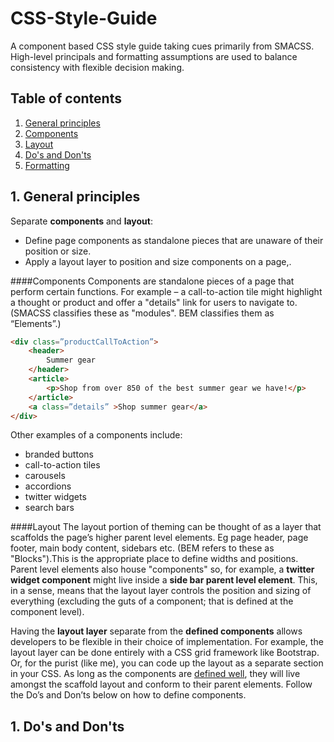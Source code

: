 # CSS-Style-Guide
A component based CSS style guide taking cues primarily from SMACSS. High-level principals and formatting assumptions are used to balance consistency with flexible decision making. 

## Table of contents
1. [General principles](#general-principles)
  1. [Components](#Components)
  2. [Layout](#Layout)
2. [Do's and Don'ts](#doDont)
3. [Formatting](#Format)


<a name="general-principles"></a>
## 1. General principles
Separate **components** and **layout**: 
* Define page components as standalone pieces that are unaware of their position or size. 
* Apply a layout layer to position and size components on a page,.

<a name="Components"></a>
####Components
Components are standalone pieces of a page that perform certain functions. For example – a call-to-action tile might highlight a thought or product and offer a "details" link for users to navigate to. (SMACSS classifies these as "modules". BEM classifies them as “Elements”.) 

```html
<div class=”productCallToAction”>
	<header>
		Summer gear
	</header>
	<article>
		<p>Shop from over 850 of the best summer gear we have!</p>
	</article>
	<a class=”details” >Shop summer gear</a> 
</div>
```

Other examples of a components include:
* branded buttons
* call-to-action tiles 
* carousels 
* accordions 
* twitter widgets 
* search bars

<a name="Layout"></a>
####Layout 
The layout portion of theming can be thought of as a layer that scaffolds the page’s higher parent level elements. Eg page header, page footer, main body content, sidebars etc.  (BEM refers to these as "Blocks").This is the appropriate place to define widths and positions.  Parent level elements also house "components" so, for example, a **twitter widget component** might live inside a **side bar parent level element**. This, in a sense, means that the layout layer controls the position and sizing of everything (excluding the guts of a component; that is defined at the component level).

Having the **layout layer** separate from the **defined components** allows developers to be flexible in their choice of implementation. For example, the layout layer can be done entirely with a CSS grid framework like Bootstrap. Or, for the purist (like me), you can code up the layout as a separate section in your CSS.  As long as the components are [defined well](#doDont), they will live amongst the scaffold layout and conform to their parent elements. Follow the Do’s and Don’ts below on how to define components. 


<a name="doDont"></a>
## 1. Do's and Don'ts


